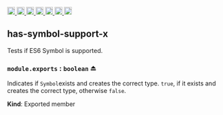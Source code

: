<a
  href="https://travis-ci.org/Xotic750/has-symbol-support-x"
  title="Travis status">
<img
  src="https://travis-ci.org/Xotic750/has-symbol-support-x.svg?branch=master"
  alt="Travis status" height="18">
</a>
<a
  href="https://david-dm.org/Xotic750/has-symbol-support-x"
  title="Dependency status">
<img src="https://david-dm.org/Xotic750/has-symbol-support-x/status.svg"
  alt="Dependency status" height="18"/>
</a>
<a
  href="https://david-dm.org/Xotic750/has-symbol-support-x?type=dev"
  title="devDependency status">
<img src="https://david-dm.org/Xotic750/has-symbol-support-x/dev-status.svg"
  alt="devDependency status" height="18"/>
</a>
<a
  href="https://badge.fury.io/js/has-symbol-support-x"
  title="npm version">
<img src="https://badge.fury.io/js/has-symbol-support-x.svg"
  alt="npm version" height="18">
</a>
<a
  href="https://www.jsdelivr.com/package/npm/has-symbol-support-x"
  title="jsDelivr hits">
<img src="https://data.jsdelivr.com/v1/package/npm/has-symbol-support-x/badge?style=rounded"
  alt="jsDelivr hits" height="18">
</a>
<a
  href="https://bettercodehub.com/results/Xotic750/has-symbol-support-x"
  title="bettercodehub score">
<img src="https://bettercodehub.com/edge/badge/Xotic750/has-symbol-support-x?branch=master"
  alt="bettercodehub score" height="18">
</a>
<a
  href="https://coveralls.io/github/Xotic750/has-symbol-support-x?branch=master"
  title="Coverage Status">
<img src="https://coveralls.io/repos/github/Xotic750/has-symbol-support-x/badge.svg?branch=master"
  alt="Coverage Status" height="18">
</a>

<a name="module_has-symbol-support-x"></a>

## has-symbol-support-x

Tests if ES6 Symbol is supported.

<a name="exp_module_has-symbol-support-x--module.exports"></a>

### `module.exports` : <code>boolean</code> ⏏

Indicates if `Symbol`exists and creates the correct type.
`true`, if it exists and creates the correct type, otherwise `false`.

**Kind**: Exported member

